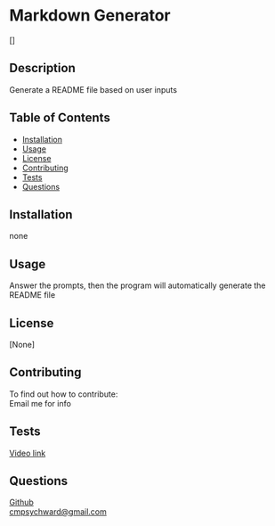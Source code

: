 # Markdown Generator 

[]
  
## Description
Generate a README file based on user inputs

## Table of Contents
  
- [Installation](#installation)
- [Usage](#usage)
- [License](#license)
- [Contributing](#contributing)
- [Tests](#tests)
- [Questions](#questions)
  
## Installation
none

## Usage
Answer the prompts, then the program will automatically generate the README file

## License
 [None]

## Contributing
To find out how to contribute:  
Email me for info

## Tests
[Video link](https://drive.google.com/file/d/17_k4E4eYfvWnU51MIG7n-rG51PGJZ3NN/view)

## Questions
[Github](https://github.com/CJMerit/)  
[cmpsychward@gmail.com](cmpsychward@gmail.com)
